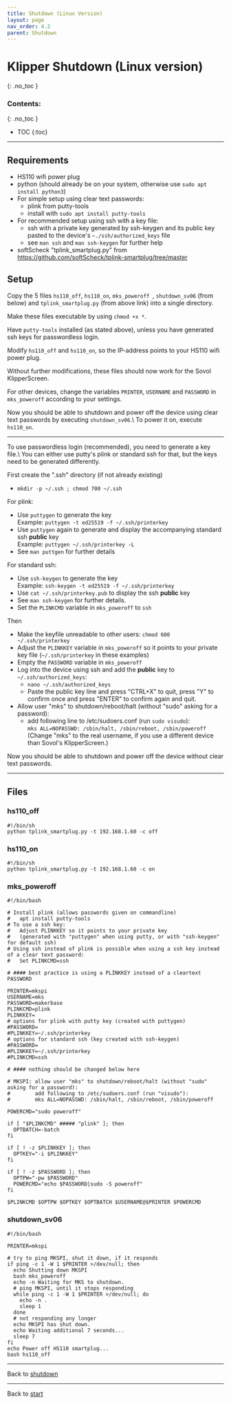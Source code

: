 ```yaml
---
title: Shutdown (Linux Version)
layout: page
nav_order: 4.2
parent: Shutdown
---
```

# Klipper Shutdown (Linux version)
{: .no_toc }
### Contents:
{: .no_toc }
- TOC
{:toc}
----

## Requirements
  * HS110 wifi power plug
  * python (should already be on your system, otherwise use `sudo apt install python3`)
  * For simple setup using clear text passwords:
    * plink from putty-tools
    * install with `sudo apt install putty-tools`
  * For recommended setup using ssh with a key file:
    * ssh with a private key generated by ssh-keygen and its public key pasted to the device's `~./ssh/authorized_keys` file
    * see `man ssh` and `man ssh-keygen` for further help
  * softScheck "tplink_smartplug.py" from <https://github.com/softScheck/tplink-smartplug/tree/master>

## Setup

Copy the 5 files `hs110_off`, `hs110_on`, `mks_poweroff `, `shutdown_sv06` (from below) and `tplink_smartplug.py` (from above link) into a single directory.

Make these files executable by using `chmod +x *`.

Have `putty-tools` installed (as stated above), unless you have generated ssh keys for passwordless login.

Modify `hs110_off` and `hs110_on`, so the IP-address points to your HS110 wifi power plug.

Without further modifications, these files should now work for the Sovol KlipperScreen.

For other devices, change the variables `PRINTER`, `USERNAME` and `PASSWORD` in `mks_poweroff` according to your settings.

Now you should be able to shutdown and power off the device using clear text passwords by executing `shutdown_sv06`.\\
To power it on, execute `hs110_on`.

----

To use passwordless login (recommended), you need to generate a key file.\\
You can either use putty's plink or standard ssh for that, but the keys need to be generated differently.

First create the ".ssh" directory (if not already existing)
  * `mkdir -p ~/.ssh ; chmod 700 ~/.ssh`

For plink:
  * Use `puttygen` to generate the key  
    Example: `puttygen -t ed25519 -f ~/.ssh/printerkey`
  * Use `puttygen` again to generate and display the accompanying standard ssh **public** key  
    Example: `puttygen ~/.ssh/printerkey -L`
  * See `man puttgen` for further details

For standard ssh:
  * Use `ssh-keygen` to generate the key  
    Example: `ssh-keygen -t ed25519 -f ~/.ssh/printerkey`
  * Use `cat ~/.ssh/printerkey.pub` to display the ssh **public** key
  * See `man ssh-keygen` for further details.
  * Set the `PLINKCMD` variable in `mks_poweroff` to `ssh`

Then
  * Make the keyfile unreadable to other users: `chmod 600 ~/.ssh/printerkey`
  * Adjust the `PLINKKEY` variable in `mks_poweroff` so it points to your private key file (`~/.ssh/printerkey` in these examples)
  * Empty the `PASSWORD` variable in `mks_poweroff`
  * Log into the device using ssh and add the **public** key to `~/.ssh/authorized_keys`:
    * `nano ~/.ssh/authorized_keys`
    * Paste the public key line and press "CTRL+X" to quit, press "Y" to confirm once and press "ENTER" to confirm again and quit.
  * Allow user "mks" to shutdown/reboot/halt (without "sudo" asking for a password):
    * add following line to /etc/sudoers.conf (run `sudo visudo`):  
      `mks ALL=NOPASSWD: /sbin/halt, /sbin/reboot, /sbin/poweroff`  
      (Change "mks" to the real username, if you use a different device than Sovol's KlipperScreen.)

Now you should be able to shutdown and power off the device without clear text passwords.

----

## Files

### hs110_off
```
#!/bin/sh
python tplink_smartplug.py -t 192.168.1.60 -c off
```

### hs110_on
```
#!/bin/sh
python tplink_smartplug.py -t 192.168.1.60 -c on
```

### mks_poweroff
```
#!/bin/bash

# Install plink (allows passwords given on commandline)
#   apt install putty-tools
# To use a ssh key:
#   Adjust PLINKKEY so it points to your private key
#   (generated with "puttygen" when using putty, or with "ssh-keygen" for default ssh)
# Using ssh instead of plink is possible when using a ssh key instead of a clear text password:
#   Set PLINKCMD=ssh

# #### best practice is using a PLINKKEY instead of a cleartext PASSWORD

PRINTER=mkspi
USERNAME=mks
PASSWORD=makerbase
PLINKCMD=plink
PLINKKEY=
# options for plink with putty key (created with puttygen)
#PASSWORD=
#PLINKKEY=~/.ssh/printerkey
# options for standard ssh (key created with ssh-keygen)
#PASSWORD=
#PLINKKEY=~/.ssh/printerkey
#PLINKCMD=ssh

# #### nothing should be changed below here

# MKSPI: allow user "mks" to shutdown/reboot/halt (without "sudo" asking for a password):
#        add following to /etc/sudoers.conf (run "visudo"):
#        mks ALL=NOPASSWD: /sbin/halt, /sbin/reboot, /sbin/poweroff

POWERCMD="sudo poweroff"

if [ "$PLINKCMD" ##### "plink" ]; then
  OPTBATCH=-batch
fi

if [ ! -z $PLINKKEY ]; then
  OPTKEY="-i $PLINKKEY"
fi

if [ ! -z $PASSWORD ]; then
  OPTPW="-pw $PASSWORD"
  POWERCMD="echo $PASSWORD|sudo -S poweroff"
fi

$PLINKCMD $OPTPW $OPTKEY $OPTBATCH $USERNAME@$PRINTER $POWERCMD
```

### shutdown_sv06 ###
```
#!/bin/bash

PRINTER=mkspi

# try to ping MKSPI, shut it down, if it responds
if ping -c 1 -W 1 $PRINTER >/dev/null; then
  echo Shutting down MKSPI
  bash mks_poweroff
  echo -n Waiting for MKS to shutdown.
  # ping MKSPI, until it stops responding
  while ping -c 1 -W 1 $PRINTER >/dev/null; do
    echo -n .
    sleep 1
  done
  # not responding any longer
  echo MKSPI has shut down.
  echo Waiting additional 7 seconds...
  sleep 7
fi
echo Power off HS110 smartplug...
bash hs110_off
```

----
Back to [shutdown](shutdown.html)

----
Back to [start](index.html)

